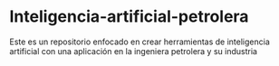 # Inteligencia-artificial-petrolera
Este es un repositorio enfocado en crear herramientas de inteligencia artificial con una aplicación en la ingeniera petrolera y su industria 
